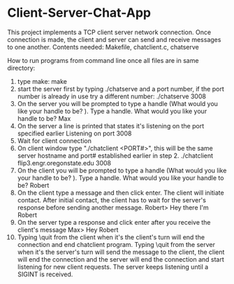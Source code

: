 # Client-Server-Chat-App

This project implements a TCP client server network connection. Once connection is made, the client and server can send and receive messages to one another. Contents needed: Makefile, chatclient.c, chatserve


How to run programs from command line once all files are in same directory:
1. type make:
	make 
2. start the server first by typing ./chatserve and a port number, if the port number is already in use try a different number:
	./chatserve 3008
3. On the server you will be prompted to type a handle (What would you like your handle to be? ). Type a handle.
	What would you like your handle to be? Max
4. On the server a line is printed that states it's listening on the port specified earlier
	Listening on port 3008
5. Wait for client connection
6. On client window type "./chatclient <SERVER-HOSTNAME> <PORT#>", this will be the same server hostname and port# established earlier in step 2.
	./chatclient flip3.engr.oregonstate.edu 3008
7. On the client you will be prompted  to type a handle (What would you like your handle to be? ). Type a handle.
	What would you like your handle to be? Robert
8. On the client type a message and then click enter. The client will initiate contact. After initial contact, the client has to wait for the server's response before sending another message.
	Robert> Hey there I'm Robert
9. On the server type a response and click enter after you receive the client's message
	Max> Hey Robert
10. Typing \quit from the client when it's the client's turn will end the connection and end chatclient program. Typing \quit from the server when it's the server's turn will send the message to the client, the client will end the connection and the server will end the connection and start listening for new client requests. The server keeps listening until a SIGINT is received. 